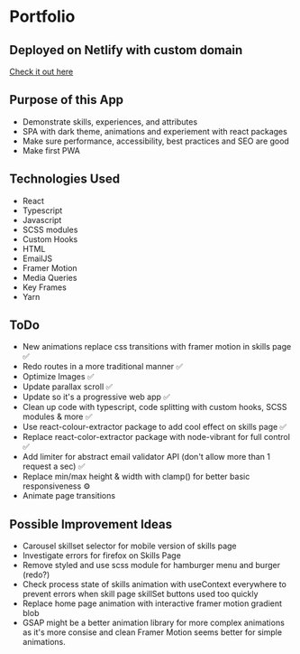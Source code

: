 # Portfolio

## Deployed on Netlify with custom domain

[Check it out here ](https://www.tim-angus.com/)

## Purpose of this App

- Demonstrate skills, experiences, and attributes
- SPA with dark theme, animations and experiement with react packages
- Make sure performance, accessibility, best practices and SEO are good
- Make first PWA

## Technologies Used

- React
- Typescript
- Javascript
- SCSS modules
- Custom Hooks
- HTML
- EmailJS
- Framer Motion
- Media Queries
- Key Frames
- Yarn

## ToDo

- New animations replace css transitions with framer motion in skills page ✅
- Redo routes in a more traditional manner ✅
- Optimize Images ✅
- Update parallax scroll ✅
- Update so it's a progressive web app ✅
- Clean up code with typescript, code splitting with custom hooks, SCSS modules & more ✅
- Use react-colour-extractor package to add cool effect on skills page ✅
- Replace react-color-extractor package with node-vibrant for full control ✅
- Add limiter for abstract email validator API (don't allow more than 1 request a sec) ✅
- Replace min/max height & width with clamp() for better basic responsiveness ⚙️
- Animate page transitions

## Possible Improvement Ideas

- Carousel skillset selector for mobile version of skills page
- Investigate errors for firefox on Skills Page
- Remove styled and use scss module for hamburger menu and burger (redo?)
- Check process state of skills animation with useContext everywhere to prevent errors when skill page skillSet buttons used too quickly
- Replace home page animation with interactive framer motion gradient blob
- GSAP might be a better animation library for more complex animations as it's more consise and clean Framer Motion seems better for simple animations.
